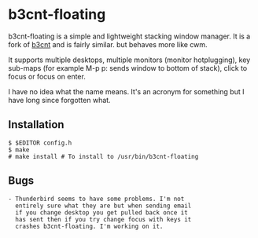b3cnt-floating
==============
b3cnt-floating is a simple and lightweight stacking window 
manager. 
It is a fork of [b3cnt](https://github.com/mytch444/b3cnt) 
and is fairly similar. but behaves more like cwm. 
								
It supports multiple desktops, multiple monitors (monitor 
hotplugging), key sub-maps (for example M-p p: sends window to 
bottom of stack), click to focus or focus on enter.

I have no idea what the name means. It's an acronym for
something but I have long since forgotten what.

Installation
------------

    $ $EDITOR config.h
    $ make
    # make install # To install to /usr/bin/b3cnt-floating

Bugs
----
	- Thunderbird seems to have some problems. I'm not 
	  entirely sure what they are but when sending email
	  if you change desktop you get pulled back once it 
	  has sent then if you try change focus with keys it
	  crashes b3cnt-floating. I'm working on it.